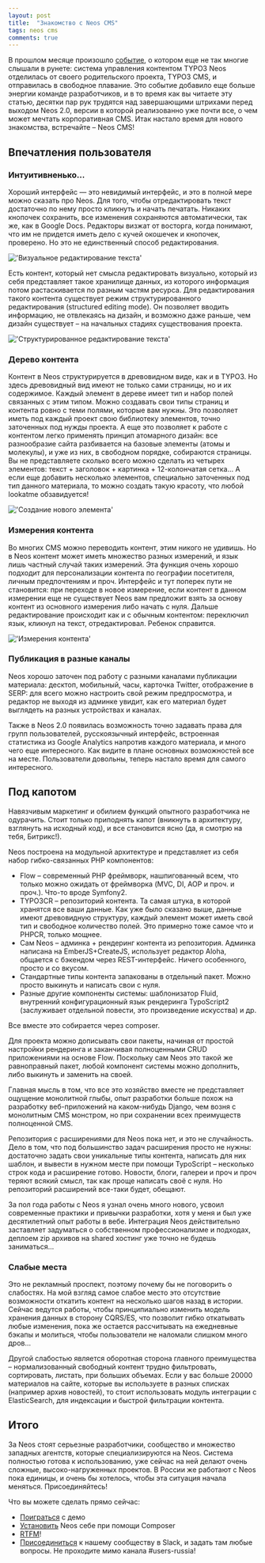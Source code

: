 ```yaml
---
layout: post
title:  "Знакомство с Neos CMS"
tags: neos cms
comments: true
---
```


В прошлом месяце произошло [событие](https://neos.typo3.org/news/preparing-for-the-future.html), о котором еще не так многие слышали в рунете: система управления контентом TYPO3 Neos отделилась от своего родительского проекта, TYPO3 CMS, и отправилась в свободное плавание. Это событие добавило еще больше энергии команде разработчиков, и в то время как вы читаете эту статью, десятки пар рук трудятся над завершающими штрихами перед выходом Neos 2.0, версии в которой реализованно уже почти все, о чем может мечтать корпоративная CMS. Итак настало время для нового знакомства, встречайте – Neos CMS!


## Впечатления пользователя

### Интуитивненько...
Хороший интерфейс — это невидимый интерфейс, и это в полной мере можно сказать про Neos. Для того, чтобы отредактировать текст достаточно по нему просто кликнуть и начать печатать. Никаких кнопочек сохранить, все изменения сохраняются автоматически, так же, как в Google Docs. Редакторы визжат от восторга, когда понимают, что им не придется иметь дело с кучей окошечек и кнопочек, проверено. Но это не единственный способ редактирования.

!['Визуальное редактирование текста'](/assets/aboutneos/inline.png)

Есть контент, который нет смысла редактировать визуально, который из себя представляет такое хранилище данных, из которого информация потом растаскивается по разным частям ресурса. Для редактирования такого контента существует режим структурированного редактирования (structured editing mode).
Он позволяет вводить информацию, не отвлекаясь на дизайн, и возможно даже раньше, чем дизайн существует – на начальных стадиях существования проекта.

!['Структурированное редактирование текста'](/assets/aboutneos/structured.png)

### Дерево контента
Контент в Neos структурируется в древовидном виде, как и в TYPO3. Но здесь древовидный вид имеют не только сами страницы, но и их содержимое. Каждый элемент в дереве имеет тип и набор полей связанных с этим типом. Можно создавать свои типы страниц и контента ровно с теми полями, которые вам нужны. Это позволяет иметь под каждый проект свою библиотеку элементов, точно заточенных под нужды проекта.
А еще это позволяет к работе с контентом легко применять принцип атомарного дизайн: все разнообразие сайта разбивается на базовые элементы (атомы и молекулы), и уже из них, в свободном порядке, собираются страницы. Вы не представляете сколько всего можно сделать из четырех элементов: текст + заголовок + картинка + 12-колончатая сетка… А если еще добавить несколько элементов, специально заточенных под тип данного материала, то можно создать такую красоту, что любой lookatme обзавидуется!

!['Создание нового элемента'](/assets/aboutneos/createnode.png)

### Измерения контента
Во многих CMS можно переводить контент, этим никого не удивишь. Но в Neos контент может иметь множество разных измерений, и язык лишь частный случай таких измерений. Эта функция очень хорошо подходит для персонализации контента по географии посетителя, личным предпочтениям и проч.
Интерфейс и тут поперек пути не становится: при переходе в новое измерение, если контент в данном измерении еще не существует Neos вам предложит взять за основу контент из основного измерения либо начать с нуля. Дальше редактирование происходит как и с обычным контентом: переключил язык, кликнул на текст, отредактировал. Ребенок справится.

!['Измерения контента'](/assets/aboutneos/dimensions.png)

### Публикация в разные каналы
Neos хорошо заточен под работу с разными каналами публикации материала: десктоп, мобильный, часы, карточка Twitter, отображение в SERP: для всего можно настроить свой режим предпросмотра, и редактор не выходя из админке увидит, как его материал будет выглядеть на разных устройствах и каналах.

Также в Neos 2.0 появилась возможность точно задавать права для групп пользователей, русскоязычный интерфейс, встроенная статистика из Google Analytics напротив каждого материала, и много чего еще интересного.
Как видите в плане основных возможностей все на месте. Пользователи довольны, теперь настало время для самого интересного.

## Под капотом
Навязчивым маркетинг и обилием функций опытного разработчика не одурачить. Стоит только приподнять капот (вникнуть в архитектуру, взглянуть на исходный код), и все становится ясно (да, я смотрю на тебя, Битрикс!).

Neos построена на модульной архитектуре и представляет из себя набор гибко-связанных PHP компонентов:

- Flow – современный PHP фреймворк, нашпигованный всем, что только можно ожидать от фреймворка (MVC, DI, AOP и проч. и проч.). Что-то вроде Symfony2.
- TYPO3CR – репозиторий контента. Та самая штука, в которой хранятся все ваши данные. Как уже было сказано выше, данные имеют древовидную структуру, каждый элемент может иметь свой тип и свободное количество полей. Это примерно тоже самое что и PHPCR, только мощнее.
- Сам Neos – админка + рендеринг контента из репозитория. Админка написана на EmberJS+CreateJS, использует редактор Aloha, общается с бэкендом через REST-интерфейс. Ничего особенного, просто и со вкусом.
- Стандартные типы контента запакованы в отдельный пакет. Можно просто выкинуть и написать свои с нуля.
- Разные другие компоненты системы: шаблонизатор Fluid, внутренний конфигурационный язык рендеринга TypoScript2 (заслуживает отдельной повести, это произведение искусства) и др.

Все вместе это собирается через composer.

Для проекта можно дописывать свои пакеты, начиная от простой настройки рендеринга и заканчивая полноценными CRUD приложениями на основе Flow. Поскольку сам Neos это такой же равноправный пакет, любой компонент системы можно дополнить, либо выкинуть и заменить на своей.

Главная мысль в том, что все это хозяйство вместе не представляет ощущение монолитной глыбы, опыт разработки больше похож на разработку веб-приложений на каком-нибудь Django, чем возня с монолитным CMS монстром, но при сохранении всех преимуществ полноценной CMS.

Репозитория с расширениями для Neos пока нет, и это не случайность. Дело в том, что под большинство задач расширения просто не нужны: достаточно задать свои уникальные типы контента, написать для них шаблон, и вывести в нужном месте при помощи TypoScript – несколько строк кода и расширение готово. Новости, блоги, галереи и проч и проч теряют всякий смысл, так как проще написать своё с нуля. Но репозиторий расширений все-таки будет, обещают.

За пол года работы с Neos я узнал очень много нового, усвоил современные практики и привычки разработки, хотя у меня и был уже десятилетний опыт работы в вебе. Интеграция Neos действительно заставляет задуматься о собственном профессионализме и подходах, деплоем zip архивов на shared хостинг уже точно не будешь заниматься...

### Слабые места
Это не рекламный проспект, поэтому почему бы не поговорить о слабостях.
На мой взгляд самое слабое место это отсутствие возможности откатить контент на несколько шагов назад в истории. Сейчас ведутся работы, чтобы принципиально изменить модель хранения данных в сторону CQRS/ES, что позволит гибко откатывать любые изменения, пока же остается рассчитывать на ежедневные бэкапы и молиться, чтобы пользователи не наломали слишком много дров…


Другой слабостью является оборотная сторона главного преимущества – нормализованный свободный контент трудно фильтровать, сортировать, листать, при больших объемах. Если у вас больше 20000 материалов на сайте, которые вы используете в разных списках (например архив новостей), то стоит использовать модуль интеграции с ElasticSearch, для индексации и быстрой фильтрации контента. 

## Итого
За Neos стоят серьезные разработчики, сообщество и множество западных агентств, которые специализируются на Neos. Система полностью готова к использованию, уже сейчас на ней делают очень сложные, высоко-нагруженных проектов.
В России же работают с Neos пока единицы, и очень бы хотелось, чтобы эта ситуация начала меняться. Присоединяйтесь!

Что вы можете сделать прямо сейчас:

- [Поиграться](http://neos-master.demo.typo3.org/en/try-me.html?--typo3_neosdemotypo3org-registration%5B%40package%5D=typo3.neosdemotypo3org&--typo3_neosdemotypo3org-registration%5B%40controller%5D=registration&--typo3_neosdemotypo3org-registration%5B%40action%5D=newaccount) с демо
- [Установить](https://neos.typo3.org/develop/download.html) Neos себе при помощи Composer
- [RTFM](https://neos.typo3.org/learn/documentation.html)!
- [Присоединиться](http://slack.neos.io/) к нашему сообществу в Slack, и задать там любые вопросы. Не проходите мимо канала #users-russia!

